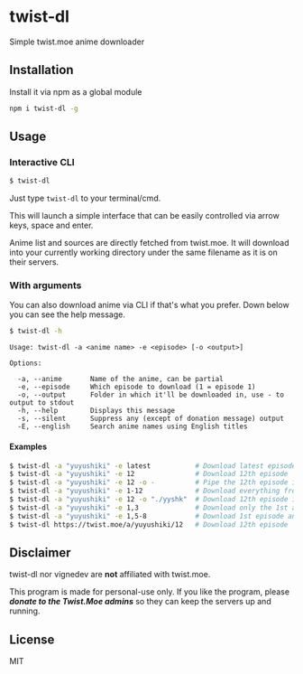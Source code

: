 # twist-dl
Simple twist.moe anime downloader

## Installation

Install it via npm as a global module
```bash
npm i twist-dl -g
```

## Usage

### Interactive CLI
```bash
$ twist-dl
```
Just type `twist-dl` to your terminal/cmd.

This will launch a simple interface that can be easily controlled via arrow keys, space and enter.

Anime list and sources are directly fetched from twist.moe. It will download into your currently working directory under the same filename as it is on their servers.

### With arguments

You can also download anime via CLI if that's what you prefer. Down below you can see the help message.
```bash
$ twist-dl -h
```
```
Usage: twist-dl -a <anime name> -e <episode> [-o <output>]

Options:

  -a, --anime       Name of the anime, can be partial
  -e, --episode     Which episode to download (1 = episode 1)
  -o, --output      Folder in which it'll be downloaded in, use - to output to stdout
  -h, --help        Displays this message
  -s, --silent      Suppress any (except of donation message) output
  -E, --english     Search anime names using English titles
```
#### Examples
```bash
$ twist-dl -a "yuyushiki" -e latest           # Download latest episode of Yuyushiki
$ twist-dl -a "yuyushiki" -e 12               # Download 12th episode
$ twist-dl -a "yuyushiki" -e 12 -o -          # Pipe the 12th episode into stdout (transcoding purposes etc.)
$ twist-dl -a "yuyushiki" -e 1-12             # Download everything from episode 1 to 12
$ twist-dl -a "yuyushiki" -e 12 -o "./yyshk"  # Download 12th episode into "yyshk" folder
$ twist-dl -a "yuyushiki" -e 1,3              # Download only the 1st and 3rd episode
$ twist-dl -a "yuyushiki" -e 1,5-8            # Download 1st episode and episodes 5 to 8
$ twist-dl https://twist.moe/a/yuyushiki/12   # Download 12th episode
```

## Disclaimer

twist-dl nor vignedev are **not** affiliated with twist.moe.

This program is made for personal-use only. If you like the program, please ***donate to the Twist.Moe admins*** so they can keep the servers up and running.

## License

MIT
